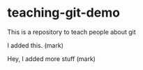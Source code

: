 # teaching-git-demo
This is a repository to teach people about git

I added this. (mark)

Hey, I added more stuff (mark)
